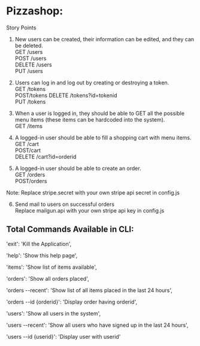 # Pizzashop:

Story Points

1. New users can be created, their information can be edited, and they can be deleted.   
GET /users   
POST /users   
DELETE /users   
PUT /users   

2. Users can log in and log out by creating or destroying a token.  
GET /tokens   
POST/tokens 
DELETE /tokens?id=tokenid   
PUT /tokens   

3. When a user is logged in, they should be able to GET all the possible menu items (these items can be hardcoded into the system).  
GET /items     

4. A logged-in user should be able to fill a shopping cart with menu items.  
GET /cart   
POST/cart   
DELETE /cart?id=orderid   

5. A logged-in user should be able to create an order.   
GET /orders   
POST/orders   

Note: Replace stripe.secret with your own stripe api secret in config.js   

6. Send mail to users on successful orders  
Replace mailgun.api with your own stripe api key in config.js


## Total Commands Available in CLI: 

'exit': 'Kill the Application',

'help': 'Show this help page',

'items': 'Show list of items available',

'orders': 'Show all orders placed',

'orders --recent': 'Show list of all items placed in the last 24 hours',

'orders --id {orderid}': 'Display order having orderid',

'users': 'Show all users in the system',

'users --recent': 'Show all users who have signed up in the last 24 hours',

'users --id {userid}': 'Display user with userid'

